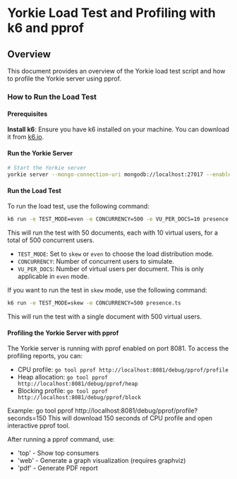 # Yorkie Load Test and Profiling with k6 and pprof

## Overview

This document provides an overview of the Yorkie load test script and how to profile the Yorkie server using pprof.

### How to Run the Load Test

#### Prerequisites

**Install k6**: Ensure you have k6 installed on your machine. You can download it from [k6.io](https://k6.io/docs/getting-started/installation/).

#### Run the Yorkie Server

```bash
# Start the Yorkie server
yorkie server --mongo-connection-uri mongodb://localhost:27017 --enable-pprof
```

#### Run the Load Test

To run the load test, use the following command:

```bash
k6 run -e TEST_MODE=even -e CONCURRENCY=500 -e VU_PER_DOCS=10 presence.ts
```

This will run the test with 50 documents, each with 10 virtual users, for a total of 500 concurrent users.

- `TEST_MODE`: Set to `skew` or `even` to choose the load distribution mode.
- `CONCURRENCY`: Number of concurrent users to simulate.
- `VU_PER_DOCS`: Number of virtual users per document. This is only applicable in `even` mode.

If you want to run the test in `skew` mode, use the following command:

```bash
k6 run -e TEST_MODE=skew -e CONCURRENCY=500 presence.ts
```

This will run the test with a single document with 500 virtual users.

#### Profiling the Yorkie Server with pprof

The Yorkie server is running with pprof enabled on port 8081.
To access the profiling reports, you can:

- CPU profile: `go tool pprof http://localhost:8081/debug/pprof/profile`
- Heap allocation: `go tool pprof http://localhost:8081/debug/pprof/heap`
- Blocking profile: `go tool pprof http://localhost:8081/debug/pprof/block`

Example: go tool pprof http://localhost:8081/debug/pprof/profile?seconds=150
This will download 150 seconds of CPU profile and open interactive pprof tool.

After running a pprof command, use:

- 'top' - Show top consumers
- 'web' - Generate a graph visualization (requires graphviz)
- 'pdf' - Generate PDF report
